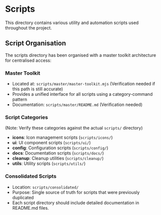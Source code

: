 # Scripts

This directory contains various utility and automation scripts used throughout the project.

## Script Organisation

The scripts directory has been organised with a master toolkit architecture for centralised access:

### Master Toolkit
- Located at: `scripts/master/master-toolkit.mjs` (Verification needed if this path is still accurate)
- Provides a unified interface for all scripts using a category-command pattern
- Documentation: `scripts/master/README.md` (Verification needed)

### Script Categories
(Note: Verify these categories against the actual `scripts/` directory)
- **icons**: Icon management scripts (`scripts/icons/`)
- **ui**: UI component scripts (`scripts/ui/`)
- **config**: Configuration scripts (`scripts/config/`) 
- **docs**: Documentation scripts (`scripts/docs/`)
- **cleanup**: Cleanup utilities (`scripts/cleanup/`)
- **utils**: Utility scripts (`scripts/utils/`)

### Consolidated Scripts
- Location: `scripts/consolidated/`
- Purpose: Single source of truth for scripts that were previously duplicated
- Each script directory should include detailed documentation in README.md files. 